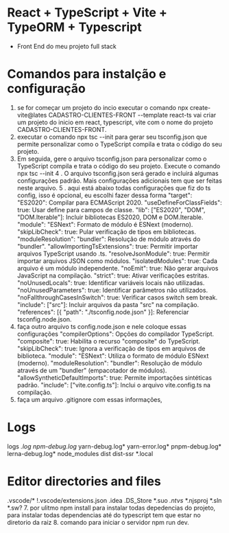 # React + TypeScript + Vite + TypeORM + Typescript
- Front End do meu projeto full stack

# Comandos para instalção e configuração
1. se for começar um projeto do incio executar o comando npx create-vite@lates CADASTRO-CLIENTES-FRONT --template react-ts vai criar um projeto do inicio em react, typescript, vite com o nome do projeto CADASTRO-CLIENTES-FRONT.
2. executar o comando npx tsc --init para gerar seu tsconfig.json que permite personalizar como o TypeScript compila e trata o código do seu projeto.
3. Em seguida, gere o arquivo tsconfig.json para personalizar como o TypeScript compila e trata o código do seu projeto. Execute o comando
npx tsc --init
4 . O arquivo tsconfig.json será gerado e incluirá algumas configurações padrão. Mais configurações adicionais tem que ser feitas neste arquivo.
5 . aqui está abaixo todas configurações que fiz do ts config, isso é opcional, eu escolhi fazer dessa forma
"target": "ES2020": Compilar para ECMAScript 2020.
"useDefineForClassFields": true: Usar define para campos de classe.
"lib": ["ES2020", "DOM", "DOM.Iterable"]: Incluir bibliotecas ES2020, DOM e DOM.Iterable.
"module": "ESNext": Formato de módulo é ESNext (moderno).
"skipLibCheck": true: Pular verificação de tipos em bibliotecas.
"moduleResolution": "bundler": Resolução de módulo através do "bundler".
"allowImportingTsExtensions": true: Permitir importar arquivos TypeScript usando .ts.
"resolveJsonModule": true: Permitir importar arquivos JSON como módulos.
"isolatedModules": true: Cada arquivo é um módulo independente.
"noEmit": true: Não gerar arquivos JavaScript na compilação.
"strict": true: Ativar verificações estritas.
"noUnusedLocals": true: Identificar variáveis locais não utilizadas.
"noUnusedParameters": true: Identificar parâmetros não utilizados.
"noFallthroughCasesInSwitch": true: Verificar casos switch sem break.
"include": ["src"]: Incluir arquivos da pasta "src" na compilação.
"references": [{ "path": "./tsconfig.node.json" }]: Referenciar tsconfig.node.json.
6. faça outro arquivo ts config.node.json e nele coloque essas configurações
"compilerOptions": Opções do compilador TypeScript.
"composite": true: Habilita o recurso "composite" do TypeScript.
"skipLibCheck": true: Ignora a verificação de tipos em arquivos de biblioteca.
"module": "ESNext": Utiliza o formato de módulo ESNext (moderno).
"moduleResolution": "bundler": Resolução de módulo através de um "bundler" (empacotador de módulos).
"allowSyntheticDefaultImports": true: Permite importações sintéticas padrão.
"include": ["vite.config.ts"]: Inclui o arquivo vite.config.ts na compilação.
6. faça um arquivo .gitignore com essas informações,
# Logs
logs
*.log
npm-debug.log*
yarn-debug.log*
yarn-error.log*
pnpm-debug.log*
lerna-debug.log*
node_modules
dist
dist-ssr
*.local
# Editor directories and files
.vscode/*
!.vscode/extensions.json
.idea
.DS_Store
*.suo
*.ntvs*
*.njsproj
*.sln
*.sw?
7. por ulitmo npm install para instalar todas depedencias do projeto, para instalar todas dependencias até do typescript tem que estar no 
diretorio da raiz
8. comando para iniciar o servidor npm run dev.

   
